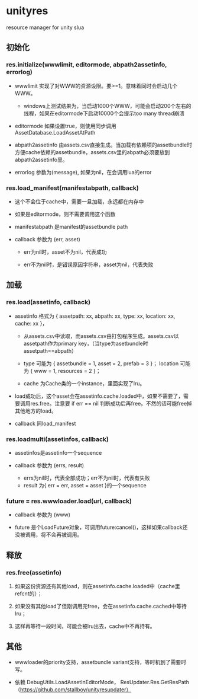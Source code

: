 # unityres
resource manager for unity slua 

## 初始化

### res.initialize(wwwlimit, editormode, abpath2assetinfo, errorlog)

* wwwlimit 实现了对WWW的资源设限。要>=1。意味着同时会启动几个WWW。
	
	* windows上测试结果为，当启动1000个WWW，可能会启动200个左右的线程，如果在editormode下启动10000个会提示too many thread崩溃

* editormode 如果设置true，则使用同步调用AssetDatabase.LoadAssetAtPath 

* abpath2assetinfo 由assets.csv直接生成。当加载有依赖项的assetbundle时方便cache依赖的assetbundle，assets.csv里的abpath必须要放到abpath2assetinfo里。

* errorlog 参数为(message), 如果为nil，在会调用lua的error


### res.load_manifest(manifestabpath, callback)

* 这个不会位于cache中，需要一旦加载，永远都在内存中

* 如果是editormode，则不需要调用这个函数

* manifestabpath 是manifest的assetbundle path

* callback 参数为 (err, asset) 

	* err为nil时，asset不为nil，代表成功

	* err不为nil时，是错误原因字符串，asset为nil，代表失败


## 加载

### res.load(assetinfo, callback)

* assetinfo 格式为 { assetpath: xx, abpath: xx, type: xx, location: xx, cache: xx }，

	* 从assets.csv中读取，而assets.csv由打包程序生成。assets.csv以assetpath作为primary key，（当type为asetbundle时assetpath==abpath）

	* type 可能为 { assetbundle = 1, asset = 2, prefab = 3 }； location 可能为 { www = 1, resources = 2 }；

	* cache 为Cache类的一个instance，里面实现了lru。

* load成功后，这个asset会在assetinfo.cache.loaded中，如果不需要了，需要调用res.free。注意要 if err == nil 判断成功后再free。不然的话可能free掉其他地方的load。

* callback 同load_manifest

### res.loadmulti(assetinfos, callback)

* assetinfos是assetinfo一个sequence

* callback 参数为 (errs, result)

    * errs为nil时，代表全部成功；err不为nil时，代表有失败
    * result 为{ err = err, asset = asset }的一个sequence


### future = res.wwwloader.load(url, callback)

* callback 参数为 (www)

* future 是个LoadFuture对象，可调用future:cancel()，这样如果callback还没被调用，将不会再被调用。

## 释放

### res.free(assetinfo)

1. 如果这份资源还有其他load，则在assetinfo.cache.loaded中（cache里refcnt的）；

2. 如果没有其他load了但刚调用完free，会在assetinfo.cache.cached中等待lru；

3. 这样再等待一段时间，可能会被lru出去，cache中不再持有。

## 其他

* wwwloader的priority支持，assetbundle variant支持，等时机到了需要时写。

* 依赖 DebugUtils.LoadAssetInEditorMode， ResUpdater.Res.GetResPath（https://github.com/stallboy/unityresupdater）

